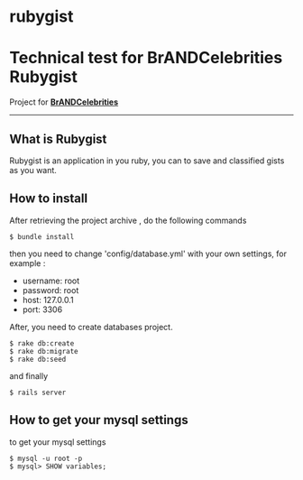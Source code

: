 # rubygist
Technical test for BrANDCelebrities
Rubygist
===================


Project for **[BrANDCelebrities](http://brandandcelebrities.com/)**

----------
What is Rubygist
-------------

Rubygist is an application in you ruby, you can to save and classified gists as you want.

How to install
-------------

After retrieving the project archive , do the following commands

    $ bundle install

then you need to change 'config/database.yml' with your own settings, for example :

 - username: root
 - password: root
 - host: 127.0.0.1
 - port: 3306


After, you need to create databases project.

    $ rake db:create
    $ rake db:migrate
    $ rake db:seed

  and finally

    $ rails server

How to get your mysql settings
-------------
to get your mysql settings

    $ mysql -u root -p
    $ mysql> SHOW variables;


